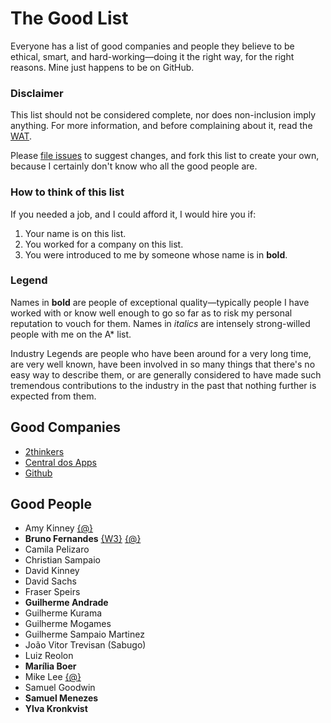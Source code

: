 # The Good List 

Everyone has a list of good companies and people they believe to be ethical, smart, and hard-working—doing it the right way, for the right reasons. Mine just happens to be on GitHub.

### Disclaimer

This list should not be considered complete, nor does non-inclusion imply anything. For more information, and before complaining about it, read the [WAT](https://github.com/ElDragonRojo/good/blob/master/WAT.md).

Please [file issues](../../issues?state=open) to suggest changes, and fork this list to create your own, because I certainly don't know who all the good people are.

### How to think of this list

If you needed a job, and I could afford it, I would hire you if:

1. Your name is on this list.
2. You worked for a company on this list.
3. You were introduced to me by someone whose name is in __bold__.

### Legend

Names in __bold__ are people of exceptional quality—typically people I have worked with or know well enough to go so far as to risk my personal reputation to vouch for them. Names in *italics* are intensely strong-willed people with me on the A* list.

Industry Legends are people who have been around for a very long time, are very well known, have been involved in so many things that there's no easy way to describe them, or are generally considered to have made such tremendous contributions to the industry in the past that nothing further is expected from them.


## Good Companies

* [2thinkers]
* [Central dos Apps]
* [Github]

## Good People

* Amy Kinney [{@}](https://www.twitter.com/amykinney)
* __Bruno Fernandes__ [{W3}](http://www.brunofernand.es) [{@}](https://www.twitter.com/brun01)
* Camila Pelizaro
* Christian Sampaio
* David Kinney
* David Sachs
* Fraser Speirs
* __Guilherme Andrade__
* Guilherme Kurama
* Guilherme Mogames
* Guilherme Sampaio Martinez
* João Vitor Trevisan (Sabugo)
* Luiz Reolon
* __Marília Boer__
* Mike Lee [{@}](https://www.twitter.com/bmf)
* Samuel Goodwin
* __Samuel Menezes__
* __Ylva Kronkvist__

[2thinkers]: http://www.2thinkers.com
[Central dos Apps]: http://www.centraldosapps.com
[Github]: http://www.github.com
